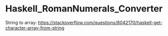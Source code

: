 # Haskell_RomanNumerals_Converter

String to array: https://stackoverflow.com/questions/8042170/haskell-get-character-array-from-string